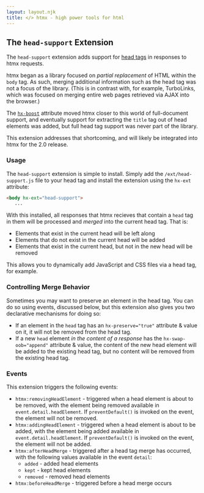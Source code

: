 ```yaml
---
layout: layout.njk
title: </> htmx - high power tools for html
---
```


## The `head-support` Extension

The `head-support` extension adds support for [head tags](https://developer.mozilla.org/en-US/docs/Web/HTML/Element/head)
in responses to htmx requests.

htmx began as a library focused on _partial replacement_ of HTML within the `body` tag.  As such, merging additional
information such as the head tag was not a focus of the library.  (This is in contrast with, for example, TurboLinks,
which was focused on merging entire web pages retrieved via AJAX into the browser.)

The [`hx-boost`](/attributes/hx-boost) attribute moved htmx closer to this world of full-document support, and eventually
support for extracting the `title` tag out of head elements was added, but full head tag support was never part of the
library.

This extension addresses that shortcoming, and will likely be integrated into htmx for the 2.0 release.  

### Usage

The `head-support` extension is simple to install.  Simply add the `/ext/head-support.js` file to your head tag and
install the extension using the `hx-ext` attribute:

```html
<body hx-ext="head-support">
   ...
```

With this installed, all responses that htmx recieves that contain a `head` tag in them will be processed and _merged_
into the current head tag.  That is:

* Elements that exist in the current head will be left along
* Elements that do not exist in the current head will be added
* Elements that exist in the current head, but not in the new head will be removed

This allows you to dynamically add JavaScript and CSS files via a head tag, for example.

### Controlling Merge Behavior

Sometimes you may want to preserve an element in the head tag.  You can do so using events, discussed below, but this
extension also gives you two declarative mechanisms for doing so:

* If an element in the `head` tag has an `hx-preserve="true"` attribute & value on it, it will not be removed from the head tag.
* If a new `head` element _in the content of a response_ has the `hx-swap-oob="append"` attribute & value, the content of the new
  head element will be added to the existing head tag, but no content will be removed from the existing head tag.

### Events

This extension triggers the following events:

* `htmx:removingHeadElement` - triggered when a head element is about to be removed, with the element being removed 
   available in `event.detail.headElement`.  If `preventDefault()` is invoked on the event, the element will not be removed.
* `htmx:addingHeadElement` - triggered when a head element is about to be added, with the element being added 
   available in `event.detail.headElement`.  If `preventDefault()` is invoked on the event, the element will not be added.
* `htmx:afterHeadMerge` - triggered after a head tag merge has occurred, with the following values available in the event `detail`:
  * `added` - added head elements
  * `kept` -  kept head elements
  * `removed` -  removed head elements
* `htmx:beforeHeadMerge` - triggered before a head merge occurs
